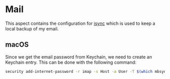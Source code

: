 # Mail

This aspect contains the configuration for [isync](https://isync.sourceforge.io/) which is used to keep a local backup of my email.

## macOS

Since we get the email password from Keychain, we need to create an Keychain entry. This can be done with the following command:
```sh
security add-internet-password -r imap -s Host -a User -T $(which mbsync) -w
```

